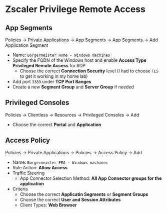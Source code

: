 # Zscaler Privilege Remote Access

## App Segments

Policies -> Private Applications -> App Segments -> App Segments -> Add Application Segment
- Name: `Borgermeister Home - Windows machines`
- Specify the FQDN of the Windows host and enable **Access Type Privileged Remote Access** for RDP
  - Choose the correct **Connection Security** level (I had to choose `TLS` to get it working in my home lab)
- Add port `3389` under **TCP Port Ranges**
- Create a new **Segment Group** and **Server Group** if needed

## Privileged Consoles

Policies -> Clientless -> Resources -> Privileged Consoles -> Add
- Choose the correct **Portal** and **Application**

## Access Policy

Policies -> Private Applications -> Policies -> Access Policy -> Add
- Name: `Borgermeister PRA - Windows machines`
- Rule Action: **Allow Access**
- Traffic Steering
  - App Connector Selection Method: **All App Connector groups for the application**
- Criteria
  - Choose the correct **Applicatin Segments** or **Segment Groups**
  - Choose the correct **User and Session Attributes**
  - Client Types: **Web Browser**
